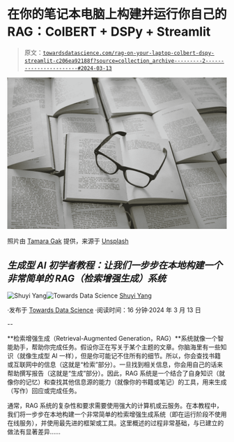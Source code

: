 # 在你的笔记本电脑上构建并运行你自己的 RAG：ColBERT + DSPy + Streamlit

> 原文：[`towardsdatascience.com/rag-on-your-laptop-colbert-dspy-streamlit-c206ea92188f?source=collection_archive---------2-----------------------#2024-03-13`](https://towardsdatascience.com/rag-on-your-laptop-colbert-dspy-streamlit-c206ea92188f?source=collection_archive---------2-----------------------#2024-03-13)

![](img/250fcc511d345830f2fa9e220b017cc2.png)

照片由 [Tamara Gak](https://unsplash.com/@tamara_photography?utm_source=medium&utm_medium=referral) 提供，来源于 [Unsplash](https://unsplash.com/?utm_source=medium&utm_medium=referral)

## *生成型 AI 初学者教程：让我们一步步在本地构建一个非常简单的 RAG（检索增强生成）系统*

[](https://medium.com/@ngshya?source=post_page---byline--c206ea92188f--------------------------------)![Shuyi Yang](https://medium.com/@ngshya?source=post_page---byline--c206ea92188f--------------------------------)[](https://towardsdatascience.com/?source=post_page---byline--c206ea92188f--------------------------------)![Towards Data Science](https://towardsdatascience.com/?source=post_page---byline--c206ea92188f--------------------------------) [Shuyi Yang](https://medium.com/@ngshya?source=post_page---byline--c206ea92188f--------------------------------)

·发布于 [Towards Data Science](https://towardsdatascience.com/?source=post_page---byline--c206ea92188f--------------------------------) ·阅读时间：16 分钟·2024 年 3 月 13 日

--

**检索增强生成（Retrieval-Augmented Generation，RAG）**系统就像一个智能助手，帮助你完成任务。假设你正在写关于某个主题的文章。你脑海里有一些知识（就像生成型 AI 一样），但是你可能记不住所有的细节。所以，你会查找书籍或互联网中的信息（这就是“检索”部分）。一旦找到相关信息，你会用自己的话来帮助撰写报告（这就是“生成”部分）。因此，RAG 系统是一个结合了自身知识（就像你的记忆）和查找其他信息源的能力（就像你的书籍或笔记）的工具，用来生成（写作）回应或完成任务。

通常，RAG 系统的复杂性和要求需要使用强大的计算机或云服务。在本教程中，我们将一步步在本地构建一个非常简单的检索增强生成系统（即在运行阶段不使用在线服务），并使用最先进的框架或工具。这里概述的过程非常基础，与已建立的做法有显著差异……
